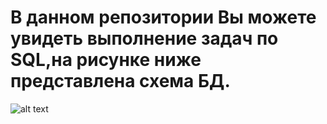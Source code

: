 # В данном репозитории Вы можете увидеть выполнение задач по SQL,на рисунке ниже представлена схема БД.
![alt text](https://i.imgur.com/3oHRH3b.png "Схема базы данных")
